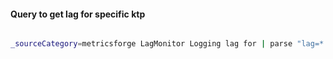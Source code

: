 
#### Query to get lag for specific ktp
```bash

_sourceCategory=metricsforge LagMonitor Logging lag for | parse "lag=*." as lag | parse "KTP=*," as ktp | where ktp = "0000000000054B70-metrics_raw_data-234" | timeslice 1m | avg(lag) by _timeslice

```

